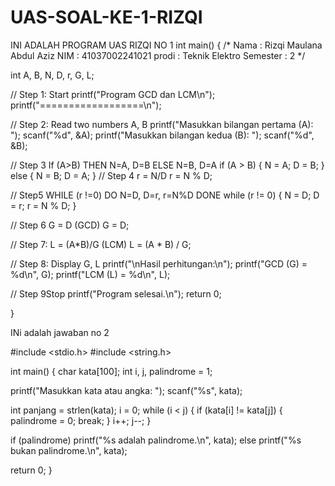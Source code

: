 # UAS-SOAL-KE-1-RIZQI
INI ADALAH PROGRAM UAS RIZQI NO 1
int main() {
  /*
  Nama : Rizqi Maulana Abdul Aziz
  NIM : 41037002241021
  prodi : Teknik Elektro
  Semester : 2
  */
 
  int A, B, N, D, r, G, L;
 
  // Step 1: Start
  printf("Program GCD dan LCM\n");
  printf("==================\n");
 
  // Step 2: Read two numbers A, B
  printf("Masukkan bilangan pertama (A): ");
  scanf("%d", &A);
  printf("Masukkan bilangan kedua (B): ");
  scanf("%d", &B);
 
  // Step 3 If (A>B) THEN N=A, D=B ELSE N=B, D=A
  if (A > B) {
  N = A;
  D = B;
  } else {
  N = B;
  D = A;
  }
  // Step 4 r = N/D
  r = N % D;
 
  // Step5 WHILE (r !=0) DO N=D, D=r, r=N%D DONE
  while (r != 0) {
  N = D;
  D = r;
  r = N % D;
  }
 
  // Step 6 G = D (GCD)
  G = D;
 
  // Step 7: L = (A*B)/G (LCM)
  L = (A * B) / G;
 
  // Step 8: Display G, L
  printf("\nHasil perhitungan:\n");
  printf("GCD (G) = %d\n", G);
  printf("LCM (L) = %d\n", L);
 
  // Step 9Stop
  printf("Program selesai.\n");
  return 0;
 
}


INi adalah jawaban no 2

#include <stdio.h>
#include <string.h>

int main() {
   char kata[100];
   int i, j, palindrome = 1;

   printf("Masukkan kata atau angka: ");
   scanf("%s", kata);

   int panjang = strlen(kata);
   i = 0;
   while (i < j) {
       if (kata[i] != kata[j]) {
           palindrome = 0;
           break;
       }
       i++;
       j--;
   }

   if (palindrome)
       printf("%s adalah palindrome.\n", kata);
   else
       printf("%s bukan palindrome.\n", kata);

   return 0;
}

